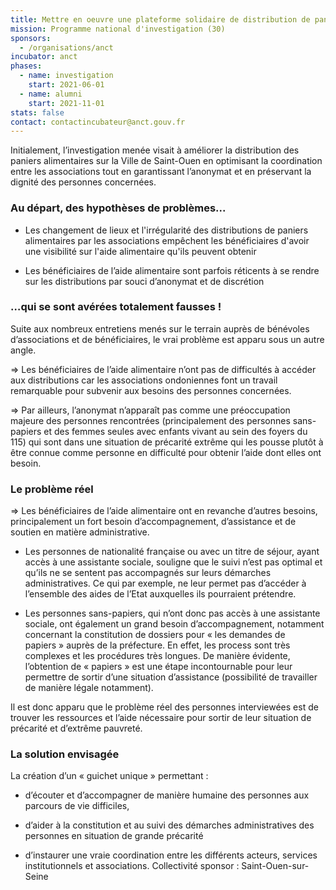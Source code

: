 ```yaml
---
title: Mettre en oeuvre une plateforme solidaire de distribution de paniers alimentaires
mission: Programme national d'investigation (30)
sponsors:
  - /organisations/anct
incubator: anct
phases:
  - name: investigation
    start: 2021-06-01
  - name: alumni
    start: 2021-11-01
stats: false
contact: contactincubateur@anct.gouv.fr
---
```

Initialement, l’investigation menée visait à améliorer la distribution des paniers alimentaires sur la Ville de Saint-Ouen en optimisant la coordination entre les associations tout en garantissant l’anonymat et en préservant la dignité des personnes concernées.

### Au départ, des hypothèses de problèmes...

*   Les changement de lieux et l'irrégularité des distributions de paniers alimentaires par les associations empêchent les bénéficiaires d'avoir une visibilité sur l'aide alimentaire qu'ils peuvent obtenir
    
*   Les bénéficiaires de l’aide alimentaire sont parfois réticents à se rendre sur les distributions par souci d’anonymat et de discrétion
    

### …qui se sont avérées totalement fausses !

Suite aux nombreux entretiens menés sur le terrain auprès de bénévoles d’associations et de bénéficiaires, le vrai problème est apparu sous un autre angle.

\=> Les bénéficiaires de l’aide alimentaire n’ont pas de difficultés à accéder aux distributions car les associations ondoniennes font un travail remarquable pour subvenir aux besoins des personnes concernées. 

\=> Par ailleurs, l’anonymat n’apparaît pas comme une préoccupation majeure des personnes rencontrées (principalement des personnes sans-papiers et des femmes seules avec enfants vivant au sein des foyers du 115) qui sont dans une situation de précarité extrême qui les pousse plutôt à être connue comme personne en difficulté pour obtenir l’aide dont elles ont besoin. 

### Le problème réel

\=> Les bénéficiaires de l’aide alimentaire ont en revanche d’autres besoins, principalement un fort besoin d’accompagnement, d’assistance et de soutien en matière administrative. 

*   Les personnes de nationalité française ou avec un titre de séjour, ayant accès à une assistante sociale, souligne que le suivi n’est pas optimal et qu’ils ne se sentent pas accompagnés sur leurs démarches administratives. Ce qui par exemple, ne leur permet pas d’accéder à l’ensemble des aides de l’Etat auxquelles ils pourraient prétendre.
    
*   Les personnes sans-papiers, qui n’ont donc pas accès à une assistante sociale, ont également un grand besoin d’accompagnement, notamment concernant la constitution de dossiers pour « les demandes de papiers » auprès de la préfecture. En effet, les process sont très complexes et les procédures très longues. De manière évidente, l’obtention de « papiers » est une étape incontournable pour leur permettre de sortir d’une situation d’assistance (possibilité de travailler de manière légale notamment).
    

Il est donc apparu que le problème réel des personnes interviewées est de trouver les ressources et l’aide nécessaire pour sortir de leur situation de précarité et d’extrême pauvreté. 

### La solution envisagée

La création d’un « guichet unique » permettant :

*   d’écouter et d’accompagner de manière humaine des personnes aux parcours de vie difficiles,
    
*   d’aider à la constitution et au suivi des démarches administratives des personnes en situation de grande précarité
    
*   d’instaurer une vraie coordination entre les différents acteurs, services institutionnels et associations.
Collectivité sponsor : Saint-Ouen-sur-Seine
